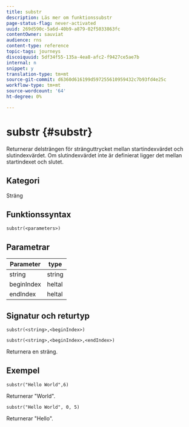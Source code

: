 ```yaml
---
title: substr
description: Läs mer om funktionssubstr
page-status-flag: never-activated
uuid: 269d590c-5a6d-40b9-a879-02f5033863fc
contentOwner: sauviat
audience: rns
content-type: reference
topic-tags: journeys
discoiquuid: 5df34f55-135a-4ea8-afc2-f9427ce5ae7b
internal: n
snippet: y
translation-type: tm+mt
source-git-commit: d6360d616199d597255610959432c7b93fd4e25c
workflow-type: tm+mt
source-wordcount: '64'
ht-degree: 0%

---
```



# substr {#substr}

Returnerar delsträngen för stränguttrycket mellan startindexvärdet och slutindexvärdet. Om slutindexvärdet inte är definierat ligger det mellan startindexet och slutet.

## Kategori

Sträng

## Funktionssyntax

`substr(<parameters>)`

## Parametrar

| Parameter | type |
|-------------|----------|
| string | string |
| beginIndex | heltal |
| endIndex | heltal |

## Signatur och returtyp

`substr(<string>,<beginIndex>)`

`substr(<string>,<beginIndex>,<endIndex>)`

Returnera en sträng.

## Exempel

`substr("Hello World",6)`

Returnerar &quot;World&quot;.

`substr("Hello World", 0, 5)`

Returnerar &quot;Hello&quot;.